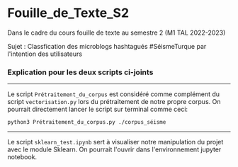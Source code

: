 # Fouille_de_Texte_S2
Dans le cadre du cours fouille de texte au semestre 2 (M1 TAL 2022-2023)


Sujet : Classfication des microblogs hashtagués #SéismeTurque par l'intention des utilisateurs

### Explication pour les deux scripts ci-joints
---
Le script `Prétraitement_du_corpus` est considéré comme complément du script `vectorisation.py` lors du prétraitement de notre propre corpus. On pourrait directement lancer le script sur terminal comme ceci:
```
python3 Prétraitement_du_corpus.py ./corpus_séisme

```

---
Le script `sklearn_test.ipynb` sert à visualiser notre manipulation du projet avec le module Sklearn. On pourrait l'ouvrir dans l'environnement jupyter notebook. 
